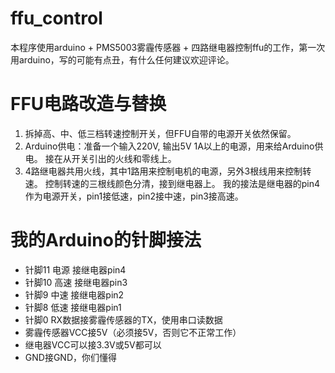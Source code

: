# ffu_control

本程序使用arduino + PMS5003雾霾传感器 + 四路继电器控制ffu的工作，第一次用arduino，写的可能有点丑，有什么任何建议欢迎评论。

# FFU电路改造与替换

1. 拆掉高、中、低三档转速控制开关，但FFU自带的电源开关依然保留。
2. Arduino供电：准备一个输入220V, 输出5V 1A以上的电源，用来给Arduino供电。
接在从开关引出的火线和零线上。
3. 4路继电器共用火线，其中1路用来控制电机的电源，另外3根线用来控制转速。
控制转速的三根线颜色分清，接到继电器上。
我的接法是继电器的pin4作为电源开关，pin1接低速，pin2接中速，pin3接高速。


# 我的Arduino的针脚接法

* 针脚11 电源 接继电器pin4
* 针脚10 高速 接继电器pin3
* 针脚9  中速 接继电器pin2
* 针脚8  低速 接继电器pin1
* 针脚0  RX数据接雾霾传感器的TX，使用串口读数据
* 雾霾传感器VCC接5V（必须接5V，否则它不正常工作）
* 继电器VCC可以接3.3V或5V都可以
* GND接GND，你们懂得

